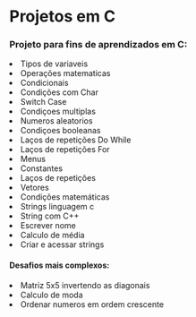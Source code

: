 <h1>Projetos em C</h1>

<h3>Projeto para fins de aprendizados em C:</h3>




<li>Tipos de variaveis</li>
<li>Operações matematicas</li>
<li>Condicionais</li>
<li>Condições com Char</li>
<li>Switch Case</li>
<li>Condiçoes multiplas</li>
<li>Numeros aleatorios</li>
<li>Condiçoes booleanas</li>
<li>Laços de repetições Do While</li>
<li>Laços de repetições For</li>
<li>Menus</li>
<li>Constantes</li>
<li>Laços de repetições</li>
<li>Vetores</li>
<li>Condições matemáticas</li>
<li>Strings linguagem c</li>
<li>String com C++</li>
<li>Escrever nome</li>
<li>Calculo de média</li>
<li>Criar e acessar strings</li>


<h4>Desafios mais complexos:</h4>

<li>Matriz 5x5 invertendo as diagonais</li>
<li>Calculo de moda</li>
<li>Ordenar numeros em ordem crescente</li>